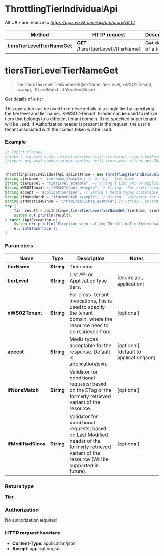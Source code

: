 # ThrottlingTierIndividualApi

All URIs are relative to *https://apis.wso2.com/api/am/store/v0.14*

Method | HTTP request | Description
------------- | ------------- | -------------
[**tiersTierLevelTierNameGet**](ThrottlingTierIndividualApi.md#tiersTierLevelTierNameGet) | **GET** /tiers/{tierLevel}/{tierName} | Get details of a tier 


<a name="tiersTierLevelTierNameGet"></a>
# **tiersTierLevelTierNameGet**
> Tier tiersTierLevelTierNameGet(tierName, tierLevel, xWSO2Tenant, accept, ifNoneMatch, ifModifiedSince)

Get details of a tier 

This operation can be used to retrieve details of a single tier by specifying the tier level and tier name.  &#x60;X-WSO2-Tenant&#x60; header can be used to retrive tiers that belongs to a different tenant domain. If not specified super tenant will be used. If Authorization header is present in the request, the user&#39;s tenant associated with the access token will be used. 

### Example
```java
// Import classes:
//import org.wso2.carbon.apimgt.samples.utils.store.rest.client.ApiException;
//import org.wso2.carbon.apimgt.samples.utils.store.rest.client.api.ThrottlingTierIndividualApi;


ThrottlingTierIndividualApi apiInstance = new ThrottlingTierIndividualApi();
String tierName = "tierName_example"; // String | Tier name 
String tierLevel = "tierLevel_example"; // String | List API or Application type tiers. 
String xWSO2Tenant = "xWSO2Tenant_example"; // String | For cross-tenant invocations, this is used to specify the tenant domain, where the resource need to be   retirieved from. 
String accept = "application/json"; // String | Media types acceptable for the response. Default is application/json. 
String ifNoneMatch = "ifNoneMatch_example"; // String | Validator for conditional requests; based on the ETag of the formerly retrieved variant of the resource. 
String ifModifiedSince = "ifModifiedSince_example"; // String | Validator for conditional requests; based on Last Modified header of the formerly retrieved variant of the resource (Will be supported in future).  
try {
    Tier result = apiInstance.tiersTierLevelTierNameGet(tierName, tierLevel, xWSO2Tenant, accept, ifNoneMatch, ifModifiedSince);
    System.out.println(result);
} catch (ApiException e) {
    System.err.println("Exception when calling ThrottlingTierIndividualApi#tiersTierLevelTierNameGet");
    e.printStackTrace();
}
```

### Parameters

Name | Type | Description  | Notes
------------- | ------------- | ------------- | -------------
 **tierName** | **String**| Tier name  |
 **tierLevel** | **String**| List API or Application type tiers.  | [enum: api, application]
 **xWSO2Tenant** | **String**| For cross-tenant invocations, this is used to specify the tenant domain, where the resource need to be   retirieved from.  | [optional]
 **accept** | **String**| Media types acceptable for the response. Default is application/json.  | [optional] [default to application/json]
 **ifNoneMatch** | **String**| Validator for conditional requests; based on the ETag of the formerly retrieved variant of the resource.  | [optional]
 **ifModifiedSince** | **String**| Validator for conditional requests; based on Last Modified header of the formerly retrieved variant of the resource (Will be supported in future).   | [optional]

### Return type

[**Tier**](Tier.md)

### Authorization

No authorization required

### HTTP request headers

 - **Content-Type**: application/json
 - **Accept**: application/json

